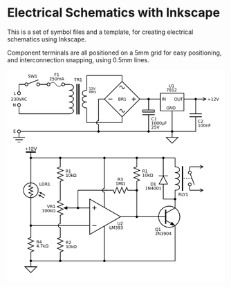 # Electrical Schematics with Inkscape

This is a set of symbol files and a template, for creating electrical schematics using Inkscape.

Component terminals are all positioned on a 5mm grid for easy positioning, and interconnection snapping, using 0.5mm lines.

![Example schematic](https://github.com/cabwood/inkscape_electrical/blob/main/Example%20Schematic.png)
